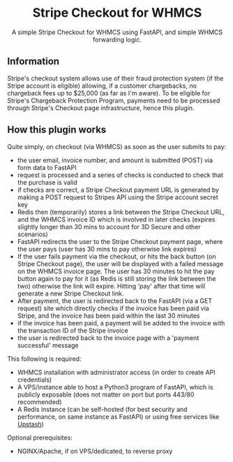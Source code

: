 <h1 align="center">
Stripe Checkout for WHMCS
</h1>
<p align="center">
A simple Stripe Checkout for WHMCS using FastAPI, and simple WHMCS forwarding logic.
</p>

## Information
Stripe's checkout system allows use of their fraud protection system (if the Stripe account is eligible) allowing, if a customer chargebacks, no chargeback fees up to $25,000 (as far as I'm aware). To be eligible for Stripe's Chargeback Protection Program, payments need to be processed through Stripe's Checkout page infrastructure, hence this plugin.

## How this plugin works
Quite simply, on checkout (via WHMCS) as soon as the user submits to pay:
- the user email, invoice number, and amount is submitted (POST) via form data to FastAPI
- request is processed and a series of checks is conducted to check that the purchase is valid
- if checks are correct, a Stripe Checkout payment URL is generated by making a POST request to Stripes API using the Stripe account secret key
- Redis then (temporarily) stores a link between the Stripe Checkout URL, and the WHMCS invoice ID which is involved in later checks (expires slightly longer than 30 mins to account for 3D Secure and other scenarios)
- FastAPI redirects the user to the Stripe Checkout payment page, where the user pays (user has 30 mins to pay otherwise link expires)
- If the user fails payment via the checkout, or hits the back button (on Stripe Checkout page), the user will be displayed with a failed message on the WHMCS invoice page. The user has 30 minutes to hit the pay button again to pay for it (as Redis is still storing the link between the two) otherwise the link will expire. Hitting 'pay' after that time will generate a new Stripe Checkout link.
- After payment, the user is redirected back to the FastAPI (via a GET request) site which directly checks if the invoice has been paid via Stripe, and the invoice has been paid within the last 30 minutes
- if the invoice has been paid, a payment will be added to the invoice with the transaction ID of the Stripe invoice
- the user is redirected back to the invoice page with a 'payment successful' message

This following is required:
- WHMCS installation with administrator access (in order to create API credentials)
- A VPS/instance able to host a Python3 program of FastAPI, which is publicly exposable (does not matter on port but ports 443/80 recommended)
- A Redis instance (can be self-hosted (for best security and performance, on same instance as FastAPI) or using free services like [Upstash](https://upstash.com/))

Optional prerequisites:
- NGINX/Apache, if on VPS/dedicated, to reverse proxy
